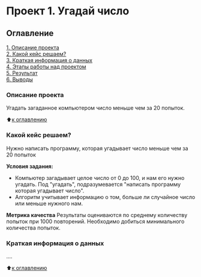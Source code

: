 # Проект 1. Угадай число

## Оглавление
[1. Описание проекта](https://github.com/adriashka/sf_ds_work/tree/main/projects_1/README.md#Описание-проекта)  
[2. Какой кейс решаем?](https://github.com/adriashka/sf_ds_work/tree/main/projects_1/README.md#Какой-кейс-решаем)  
[3. Краткая информация о данных](https://github.com/adriashka/sf_ds_work/tree/main/projects_1/README.md#Краткая-информация-о-данных)  
[4. Этапы работы над проектом](https://github.com/adriashka/sf_ds_work/tree/main/projects_1/README.md#Этапы-работы-над-проектом)  
[5. Результат](https://github.com/adriashka/sf_ds_work/tree/main/projects_1/README.md#Результат)  
[6. Выводы](https://github.com/adriashka/sf_ds_work/tree/main/projects_1/README.md#Выводы)

### Описание проекта
Угадать загаданное компьютером число меньше чем за 20 попыток.

:arrow_up:[к оглавлению](https://github.com/adriashka/sf_ds_work/tree/main/projects_1/README.md#Оглавление)


### Какой кейс решаем?
Нужно написать программу, которая угадывает число меньше чем за 20 попыток

**Условия задания:**
- Компьютер загадывает целое число от 0 до 100, и нам его нужно угадать. Под "угадать", подразумевается "написать программу которая угадывает число".
- Алгоритм учитывает информацию о том, больше ли случайное число или меньше нужного нам.

**Метрика качества**
Результаты оцениваются по среднему количеству попыток при 1000 повторений. Необходимо добиться минимального количества попыток.


### Краткая информация о данных
....

:arrow_up:[к оглавлению](https://github.com/adriashka/sf_ds_work/tree/main/projects_1/README.md#Оглавление)
